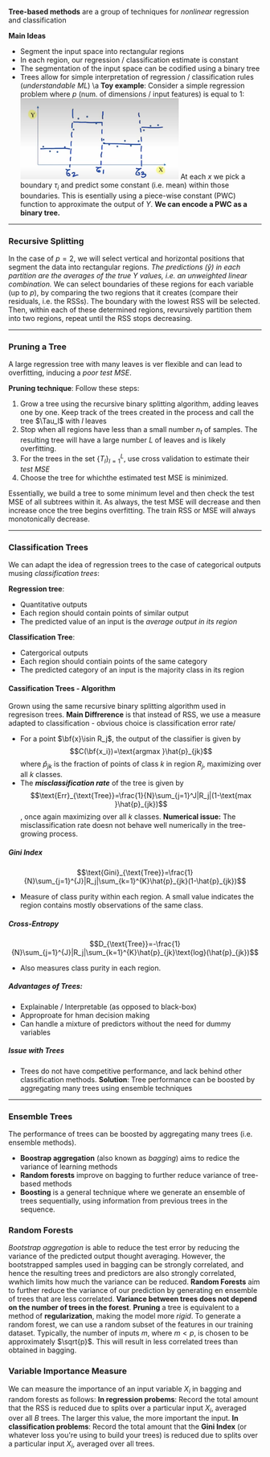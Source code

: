 **Tree-based methods** are a group of techniques for *nonlinear* regression and classification

**Main Ideas** 
* Segment the input space into rectangular regions
* In each region, our regression / classification estimate is constant
* The segmentation of the input space can be codified using a binary tree
* Trees allow for simple interpretation of regression / classification rules (*understandable ML*)
\a
**Toy example**: 
Consider a simple regression problem where $p$ (num. of dimensions / input features) is equal to $1$:
![bcafbcd6f3022b172eb589de2ed32b6d.png](../_resources/bcafbcd6f3022b172eb589de2ed32b6d.png)
At each $x$ we pick a boundary $\tau_i$ and predict some constant (i.e. mean) within those boundaries. This is esentially using a piece-wise constant (PWC) function to approximate the output of $Y$. **We can encode a PWC as a binary tree.**

****
### Recursive Splitting
In the case of $p=2$, we will select vertical and horizontal positions that segment the data into rectangular regions. *The predictions ($\hat{y}$) in each partition are the averages of the true $Y$ values, i.e. an unweighted linear combination.*
We can select boundaries of these regions for each variable (up to $p$), by comparing the two regions that it creates (compare their residuals, i.e. the RSSs). The boundary with the lowest RSS will be selected. Then, within each of these determined regions, revursively partition them into two regions, repeat until the RSS stops decreasing.

****

### Pruning a Tree
A large regression tree with many leaves is ver flexible and can lead to overfitting, inducing a *poor test MSE*.

**Pruning technique**: Follow these steps:
1. Grow a tree using the recursive binary splitting algorithm, adding leaves one by one. Keep track of the trees created in the process and call the tree $\Tau_l$ with $l$ leaves
2. Stop when all regions have less than a small number $n_t$ of samples. The resulting tree will have a large number $L$ of leaves and is likely overfitting.
3. For the trees in the set $\{T_l\}^L_{l=1}$, use cross validation to estimate their *test MSE*
4. Choose the tree for whichthe estimated test MSE is minimized.

Essentially, we build a tree to some minimum level and then check the test MSE of all subtrees within it.
As always, the test MSE will decrease and then increase once the tree begins overfitting. The train RSS or MSE will always monotonically decrease.

****

### Classification Trees
We can adapt the idea of regression trees to the case of categorical outputs musing *classification trees*:

**Regression tree**:
* Quantitative outputs
* Each region should contain points of similar output
* The predicted value of an input is the *average output in its region*

**Classification Tree**:
* Catergorical outputs
* Each region should contiain points of the same category
* The predicted category of an input is the majority class in its region

#### Cassification Trees - Algorithm
Grown using the same recursive binary splitting algorithm used in regresison trees. **Main Diffrerence** is that instead of RSS, we use a measure adapted to classification - obvious choice is classification error rate/
* For a point $\bf{x}\isin R_j$, the output of the classifier is given by
$$C(\bf{x_i})=\text{argmax }\hat{p}_{jk}$$
where $\hat{p}_{jk}$ is the fraction of points of class $k$ in region $R_j$, maximizing over all $k$ classes.
* The ***misclassification rate*** of the tree is given by
$$\text{Err}_{\text{Tree}}=\frac{1}{N}\sum_{j=1}^J|R_j|(1-\text{max }\hat{p}_{jk})$$
, once again maximizing over all $k$ classes.
**Numerical issue:** The misclassification rate doesn not behave well numerically in the tree-growing process.

##### Gini Index
$$\text{Gini}_{\text{Tree}}=\frac{1}{N}\sum_{j=1}^{J}|R_j|\sum_{k=1}^{K}\hat{p}_{jk}(1-\hat{p}_{jk})$$
* Measure of class purity within each region. A small value indicates the region contains mostly observations of the same class.
##### Cross-Entropy
$$D_{\text{Tree}}=-\frac{1}{N}\sum_{j=1}^{J}|R_j|\sum_{k=1}^{K}\hat{p}_{jk}\text{log}(\hat{p}_{jk})$$
* Also measures class purity in each region.

##### Advantages of Trees:
 * Explainable / Interpretable (as opposed to black-box)
 * Approproate for hman decision making
 * Can handle a mixture of predictors without the need for dummy variables
 ##### Issue with Trees
 * Trees do not have competitive performance, and lack behind other classification methods. **Solution**: Tree performance can be boosted by aggregating many trees using ensemble techniques
* ****
### Ensemble Trees
The performance of trees can be boosted by aggregating many trees (i.e. ensemble methods).
* **Boostrap aggregation** (also known as *bagging*) aims to redice the variance of learning methods
* **Random forests** improve on bagging to further reduce variance of tree-based methods
* **Boosting** is a general technique where we generate an ensemble of trees sequentially, using information from previous trees in the sequence.

### Random Forests
*Bootstrap aggregation* is able to reduce the test error by reducing the variance of the predicted output thought averaging. However, the bootstrapped samples used in bagging can be strongly correlated, and hence the resulting trees and predictors are also strongly correlated, wwhich limits how much the variance can be reduced.
**Random Forests** aim to further reduce the variance of our prediction by generating en ensemble of trees that are less correlated. **Variance between trees does not depend on the number of trees in the forest**.
**Pruning** a tree is equivalent to a method of **regularization**, making the model more *rigid*.
To generate a random forest, we can use a random subset of the features in our training dataset. Typically, the number of inputs $m$, where $m<p$, is chosen to be approximately $\sqrt{p}$. This will result in less correlated trees than obtained in bagging.

### Variable Importance Measure
We can measure the importance of an input variable $X_i$ in bagging and random forests as follows:
**In regression probems**: Record the total amount that the RSS is reduced due to splits over a particular input $X_i$, averaged over all $B$ trees. The larger this value, the more important the input.
**In classification problems**: Record the total amount that the **Gini Index** (or whatever loss you're using to build your trees) is reduced due to splits over a particular input $X_i$, averaged over all trees.
